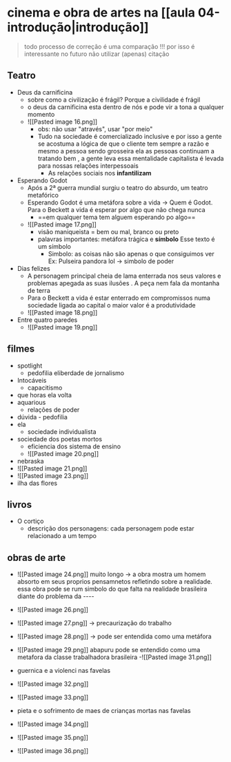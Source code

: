 # cinema e obra de artes na [[aula 04-introdução|introdução]]

> todo processo de correção é uma comparação !!! por isso é interessante no futuro não utilizar (apenas) citação

## Teatro 
- Deus da carnificina 
	- sobre como a civilização é frágil? Porque a civilidade é frágil
	- o deus da carnificina esta dentro de nós e pode vir a tona a qualquer momento
	- ![[Pasted image 16.png]]
		- obs: não usar "através", usar "por meio" 
		- Tudo na sociedade é comercializado inclusive e por isso a gente se acostuma a lógica de que o cliente tem sempre a razão e mesmo a pessoa sendo grosseira ela as pessoas continuam a tratando bem , a gente leva essa mentalidade capitalista é levada para nossas relações interpessoais 
			- As relações sociais nos **infantilizam**
- Esperando Godot 
	- Após a 2ª guerra mundial surgiu o teatro do absurdo, um teatro metafórico
	- Esperando Godot é uma metáfora sobre a vida -> Quem é Godot. Para o Beckett a vida é esperar por algo que não chega nunca 
		- ==em qualquer tema tem alguem esperando po algo==
	- ![[Pasted image 17.png]]
		- visão maniqueista = bem ou mal, branco ou preto
		- palavras importantes: metáfora trágica e **símbolo**
			Esse texto é um símbolo
			- Simbolo: as coisas não são apenas o que consiguimos ver 
				Ex: Pulseira pandora lol -> simbolo de poder 
- Dias felizes
	- A personagem principal cheia de lama enterrada nos seus valores e problemas apegada as suas ilusões . A peça nem fala da montanha de terra 
	- Para o Beckett a vida é estar enterrado em compromissos numa sociedade ligada ao capital o maior valor é a produtividade 
	- ![[Pasted image 18.png]]
- Entre quatro paredes
	- ![[Pasted image 19.png]]
	
## filmes 
- spotlight 
	- pedofilia eliberdade de jornalismo 
- Intocáveis 
	- capacitismo 
- que horas ela volta
- aquarious 
	- relações de poder 
- dúvida - pedofilia 
- ela 
	- sociedade individualista 
- sociedade dos poetas mortos 
	- eficiencia dos sistema de ensino
	- ![[Pasted image 20.png]]
- nebraska 
- ![[Pasted image 21.png]]
- ![[Pasted image 23.png]]
- ilha das flores 



## livros 
- O cortiço 
	- descrição dos personagens: cada personagem pode estar relacionado a um tempo

## obras de arte 
- ![[Pasted image 24.png]]
	muito longo -> a obra mostra um homem absorto em seus proprios pensamnetos refletindo sobre a realidade. essa obra pode se rum simbolo do que falta na realidade brasileira diante do problema da ---- 

- ![[Pasted image 26.png]]
- ![[Pasted image 27.png]] -> precaurização do trabalho
- ![[Pasted image 28.png]] -> pode ser entendida como uma metáfora
- ![[Pasted image 29.png]]
	abapuru pode se entendido como uma metafora da classe trabalhadora brasileira 
-![[Pasted image 31.png]]
- guernica e a violenci nas favelas 
- ![[Pasted image 32.png]]
- ![[Pasted image 33.png]]
- pieta e o sofrimento de maes de crianças mortas nas favelas
- ![[Pasted image 34.png]]
- ![[Pasted image 35.png]]
- ![[Pasted image 36.png]]